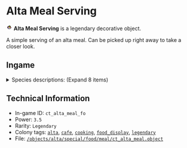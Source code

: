 # Alta Meal Serving

<img src="https://raw.githubusercontent.com/Ceterai/Enternia/main/objects/alta/special/food/meal/icon.png" alt="Alta Meal Serving icon" loading="lazy" height=16px width="auto" /> **Alta Meal Serving** is a legendary decorative object.

A simple serving of an alta meal. Can be picked up right away to take a closer look.

## Ingame

<details><summary>Species descriptions: (Expand 8 items)</summary>

- Alta: Oa-a, a meal! I wonder which one it is~
- Apex: A likely sweet meal in a bowl. Should I take it?
- Avian: Ooh, a tasty meal! I bet it tastes just as good as it looks. Only one way to find out!
- Floran: Ssome meal. Floran shell enjoy itsss sswetnesss!
- Glitch: Hungry. I should give this meal a taste.
- Human: Oh, this looks tasty! I think I should try it. Just a bit.
- Hylotl: What a wonderful culinary miracle! I wonder if I could claim it.
- Novakid: This goodness is smellin' very nice!

</details>

## Technical Information

- In-game ID: `ct_alta_meal_fo`
- Power: `3.5`
- Rarity: `Legendary`
- Colony tags: [`alta`](https://ceterai.github.io/MyEnternia/Wiki/Tags/Alta), [`cafe`](https://ceterai.github.io/MyEnternia/Wiki/Tags/Cafe), [`cooking`](https://ceterai.github.io/MyEnternia/Wiki/Tags/Cooking), [`food_display`](https://ceterai.github.io/MyEnternia/Wiki/Tags/FoodDisplay), [`legendary`](https://ceterai.github.io/MyEnternia/Wiki/Tags/Legendary)
- File: [`/objects/alta/special/food/meal/ct_alta_meal.object`](https://github.com/Ceterai/Enternia/blob/main/objects/alta/special/food/meal/ct_alta_meal.object)
